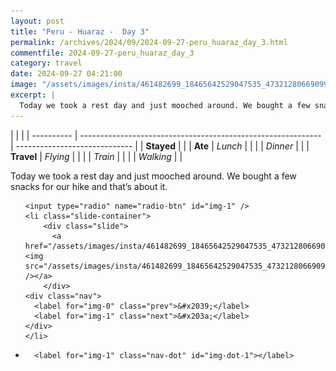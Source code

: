 ```yaml
---
layout: post
title: "Peru - Huaraz -  Day 3"
permalink: /archives/2024/09/2024-09-27-peru_huaraz_day_3.html
commentfile: 2024-09-27-peru_huaraz_day_3
category: travel
date: 2024-09-27 04:21:00
image: "/assets/images/insta/461482699_18465642529047535_47321280669099924_n_18037723232169199.jpg"
excerpt: |
  Today we took a rest day and just mooched around. We bought a few snacks for our hike and that’s about it.
---
```


|            |                                                              |
| ---------- | ------------------------------------------------------------ | ----------------------------- |
| **Stayed** |  |
| **Ate**    | _Lunch_                                                      |          |
|            | _Dinner_                                                     |          |
| **Travel** | _Flying_                                                     |          |
|            | _Train_                                                      |          |
|            | _Walking_                                                    |          |


Today we took a rest day and just mooched around. We bought a few snacks for our hike and that’s about it.


<ul class="slides">

    <input type="radio" name="radio-btn" id="img-1" />
    <li class="slide-container">
        <div class="slide">
          <a href="/assets/images/insta/461482699_18465642529047535_47321280669099924_n_18037723232169199.jpg"><img src="/assets/images/insta/461482699_18465642529047535_47321280669099924_n_18037723232169199.jpg" /></a>
        </div>
    <div class="nav">
      <label for="img-0" class="prev">&#x2039;</label>
      <label for="img-1" class="next">&#x203a;</label>
    </div>
    </li>
			
<li class="nav-dots">

      <label for="img-1" class="nav-dot" id="img-dot-1"></label>

</li>
</ul>        
             

		